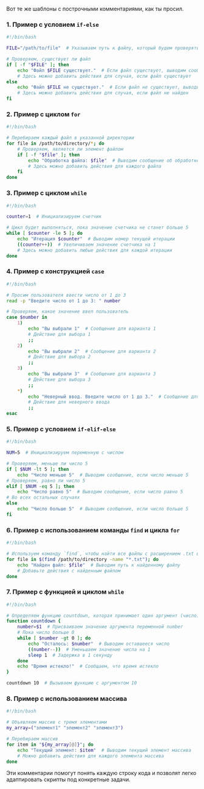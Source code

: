 Вот те же шаблоны с построчными комментариями, как ты просил.

### 1. Пример с условием `if-else`

```bash
#!/bin/bash

FILE="/path/to/file"  # Указываем путь к файлу, который будем проверять

# Проверяем, существует ли файл
if [ -f "$FILE" ]; then
    echo "Файл $FILE существует."  # Если файл существует, выводим сообщение
    # Здесь можно добавить действия для случая, если файл существует
else
    echo "Файл $FILE не существует."  # Если файл не существует, выводим другое сообщение
    # Здесь можно добавить действия для случая, если файл не найден
fi
```

### 2. Пример с циклом `for`

```bash
#!/bin/bash

# Перебираем каждый файл в указанной директории
for file in /path/to/directory/*; do
    # Проверяем, является ли элемент файлом
    if [ -f "$file" ]; then
        echo "Обработка файла: $file"  # Выводим сообщение об обработке файла
        # Здесь можно добавить действия для каждого файла
    fi
done
```

### 3. Пример с циклом `while`

```bash
#!/bin/bash

counter=1  # Инициализируем счетчик

# Цикл будет выполняться, пока значение счетчика не станет больше 5
while [ $counter -le 5 ]; do
    echo "Итерация $counter"  # Выводим номер текущей итерации
    ((counter++))  # Увеличиваем значение счетчика на 1
    # Здесь можно добавить любые действия для каждой итерации
done
```

### 4. Пример с конструкцией `case`

```bash
#!/bin/bash

# Просим пользователя ввести число от 1 до 3
read -p "Введите число от 1 до 3: " number

# Проверяем, какое значение ввел пользователь
case $number in
    1)
        echo "Вы выбрали 1"  # Сообщение для варианта 1
        # Действие для выбора 1
        ;;
    2)
        echo "Вы выбрали 2"  # Сообщение для варианта 2
        # Действие для выбора 2
        ;;
    3)
        echo "Вы выбрали 3"  # Сообщение для варианта 3
        # Действие для выбора 3
        ;;
    *)
        echo "Неверный ввод. Введите число от 1 до 3."  # Сообщение для неверного ввода
        # Действие для неверного ввода
        ;;
esac
```

### 5. Пример с условием `if-elif-else`

```bash
#!/bin/bash

NUM=5  # Инициализируем переменную с числом

# Проверяем, меньше ли число 5
if [ $NUM -lt 5 ]; then
    echo "Число меньше 5"  # Выводим сообщение, если число меньше 5
# Проверяем, равно ли число 5
elif [ $NUM -eq 5 ]; then
    echo "Число равно 5"  # Выводим сообщение, если число равно 5
# Во всех остальных случаях
else
    echo "Число больше 5"  # Выводим сообщение, если число больше 5
fi
```

### 6. Пример с использованием команды `find` и цикла `for`

```bash
#!/bin/bash

# Используем команду `find`, чтобы найти все файлы с расширением .txt в указанной директории
for file in $(find /path/to/directory -name "*.txt"); do
    echo "Найден файл: $file"  # Выводим путь к найденному файлу
    # Добавьте действия с найденным файлом
done
```

### 7. Пример с функцией и циклом `while`

```bash
#!/bin/bash

# Определяем функцию countdown, которая принимает один аргумент (число)
function countdown {
    number=$1  # Присваиваем значение аргумента переменной number
    # Пока число больше 0
    while [ $number -gt 0 ]; do
        echo "Осталось: $number"  # Выводим оставшееся число
        ((number--))  # Уменьшаем значение числа на 1
        sleep 1  # Задержка в 1 секунду
    done
    echo "Время истекло!"  # Сообщаем, что время истекло
}

countdown 10  # Вызываем функцию с аргументом 10
```

### 8. Пример с использованием массива

```bash
#!/bin/bash

# Объявляем массив с тремя элементами
my_array=("элемент1" "элемент2" "элемент3")

# Перебираем массив
for item in "${my_array[@]}"; do
    echo "Текущий элемент: $item"  # Выводим текущий элемент массива
    # Можно добавить действия для каждого элемента массива
done
```

Эти комментарии помогут понять каждую строку кода и позволят легко адаптировать скрипты под конкретные задачи.